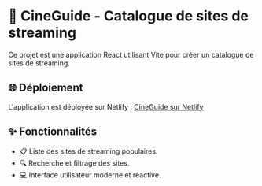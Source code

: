 # 🎥 CineGuide - Catalogue de sites de streaming

Ce projet est une application React utilisant Vite pour créer un catalogue de sites de streaming.

## 🌐 Déploiement

L'application est déployée sur Netlify : [CineGuide sur Netlify](https://cineguidecda.netlify.app/)

## ✨ Fonctionnalités

- 📋 Liste des sites de streaming populaires.
- 🔍 Recherche et filtrage des sites.
- 💻 Interface utilisateur moderne et réactive.
